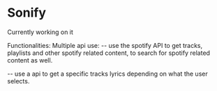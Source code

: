# Sonify

Currently working on it

Functionalities:
              Multiple api use:
-- use the spotify API to get tracks, playlists and other spotify related content, to search for spotify related content as well.

-- use a api to get a specific tracks lyrics depending on what the user selects.


